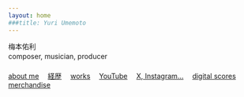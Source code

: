 ```yaml
---
layout: home
###title: Yuri Umemoto
---
```


梅本佑利<br>
composer, musician, producer
　<br>　<br>
[about me](/about-me)&emsp;
[経歴](/about-me-jpn)&emsp;
[works](/works/)&emsp;
[YouTube](https://www.youtube.com/@YuriUmemoto)&emsp;
[X, Instagram...](https://linktr.ee/yuriumemoto)&emsp;
[digital scores](/score)&emsp;
[merchandise](https://umemoto.square.site/)
